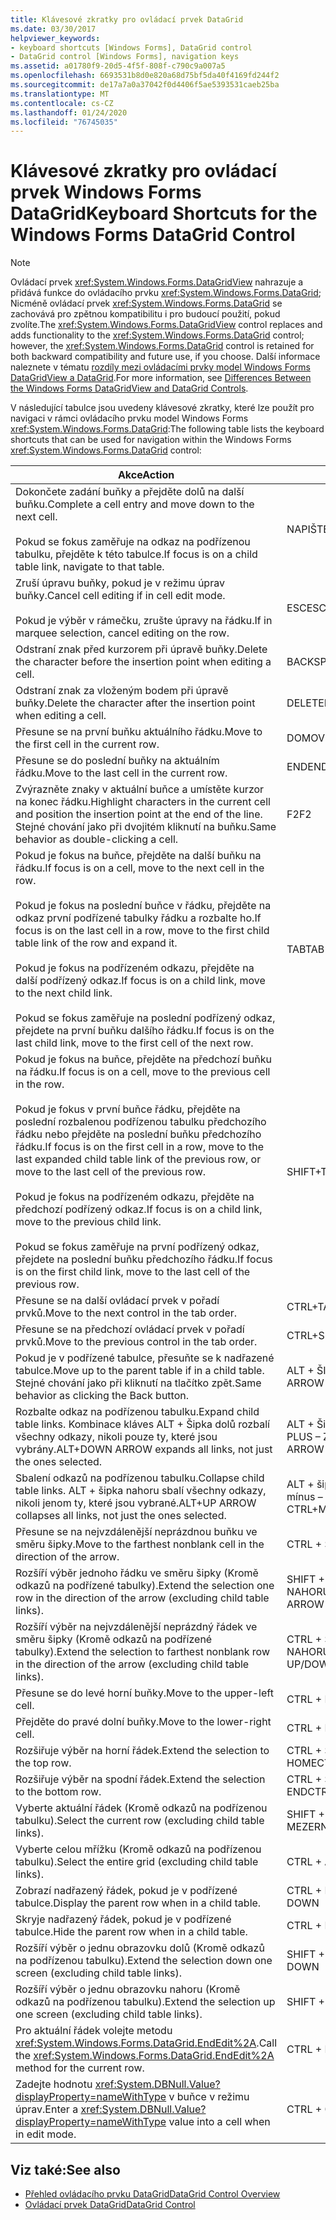 ```yaml
---
title: Klávesové zkratky pro ovládací prvek DataGrid
ms.date: 03/30/2017
helpviewer_keywords:
- keyboard shortcuts [Windows Forms], DataGrid control
- DataGrid control [Windows Forms], navigation keys
ms.assetid: a01780f9-20d5-4f5f-808f-c790c9a007a5
ms.openlocfilehash: 6693531b8d0e820a68d75bf5da40f4169fd244f2
ms.sourcegitcommit: de17a7a0a37042f0d4406f5ae5393531caeb25ba
ms.translationtype: MT
ms.contentlocale: cs-CZ
ms.lasthandoff: 01/24/2020
ms.locfileid: "76745035"
---
```

# <a name="keyboard-shortcuts-for-the-windows-forms-datagrid-control"></a><span data-ttu-id="01b50-102">Klávesové zkratky pro ovládací prvek Windows Forms DataGrid</span><span class="sxs-lookup"><span data-stu-id="01b50-102">Keyboard Shortcuts for the Windows Forms DataGrid Control</span></span>
> [!NOTE]
> <span data-ttu-id="01b50-103">Ovládací prvek <xref:System.Windows.Forms.DataGridView> nahrazuje a přidává funkce do ovládacího prvku <xref:System.Windows.Forms.DataGrid>; Nicméně ovládací prvek <xref:System.Windows.Forms.DataGrid> se zachovává pro zpětnou kompatibilitu i pro budoucí použití, pokud zvolíte.</span><span class="sxs-lookup"><span data-stu-id="01b50-103">The <xref:System.Windows.Forms.DataGridView> control replaces and adds functionality to the <xref:System.Windows.Forms.DataGrid> control; however, the <xref:System.Windows.Forms.DataGrid> control is retained for both backward compatibility and future use, if you choose.</span></span> <span data-ttu-id="01b50-104">Další informace naleznete v tématu [rozdíly mezi ovládacími prvky model Windows Forms DataGridView a DataGrid](differences-between-the-windows-forms-datagridview-and-datagrid-controls.md).</span><span class="sxs-lookup"><span data-stu-id="01b50-104">For more information, see [Differences Between the Windows Forms DataGridView and DataGrid Controls](differences-between-the-windows-forms-datagridview-and-datagrid-controls.md).</span></span>  
  
 <span data-ttu-id="01b50-105">V následující tabulce jsou uvedeny klávesové zkratky, které lze použít pro navigaci v rámci ovládacího prvku model Windows Forms <xref:System.Windows.Forms.DataGrid>:</span><span class="sxs-lookup"><span data-stu-id="01b50-105">The following table lists the keyboard shortcuts that can be used for navigation within the Windows Forms <xref:System.Windows.Forms.DataGrid> control:</span></span>  
  
|<span data-ttu-id="01b50-106">Akce</span><span class="sxs-lookup"><span data-stu-id="01b50-106">Action</span></span>|<span data-ttu-id="01b50-107">Zástupce</span><span class="sxs-lookup"><span data-stu-id="01b50-107">Shortcut</span></span>|  
|------------|--------------|  
|<span data-ttu-id="01b50-108">Dokončete zadání buňky a přejděte dolů na další buňku.</span><span class="sxs-lookup"><span data-stu-id="01b50-108">Complete a cell entry and move down to the next cell.</span></span><br /><br /> <span data-ttu-id="01b50-109">Pokud se fokus zaměřuje na odkaz na podřízenou tabulku, přejděte k této tabulce.</span><span class="sxs-lookup"><span data-stu-id="01b50-109">If focus is on a child table link, navigate to that table.</span></span>|<span data-ttu-id="01b50-110">NAPIŠTE</span><span class="sxs-lookup"><span data-stu-id="01b50-110">ENTER</span></span>|  
|<span data-ttu-id="01b50-111">Zruší úpravu buňky, pokud je v režimu úprav buňky.</span><span class="sxs-lookup"><span data-stu-id="01b50-111">Cancel cell editing if in cell edit mode.</span></span><br /><br /> <span data-ttu-id="01b50-112">Pokud je výběr v rámečku, zrušte úpravy na řádku.</span><span class="sxs-lookup"><span data-stu-id="01b50-112">If in marquee selection, cancel editing on the row.</span></span>|<span data-ttu-id="01b50-113">ESC</span><span class="sxs-lookup"><span data-stu-id="01b50-113">ESC</span></span>|  
|<span data-ttu-id="01b50-114">Odstraní znak před kurzorem při úpravě buňky.</span><span class="sxs-lookup"><span data-stu-id="01b50-114">Delete the character before the insertion point when editing a cell.</span></span>|<span data-ttu-id="01b50-115">BACKSPACE</span><span class="sxs-lookup"><span data-stu-id="01b50-115">BACKSPACE</span></span>|  
|<span data-ttu-id="01b50-116">Odstraní znak za vloženým bodem při úpravě buňky.</span><span class="sxs-lookup"><span data-stu-id="01b50-116">Delete the character after the insertion point when editing a cell.</span></span>|<span data-ttu-id="01b50-117">DELETE</span><span class="sxs-lookup"><span data-stu-id="01b50-117">DELETE</span></span>|  
|<span data-ttu-id="01b50-118">Přesune se na první buňku aktuálního řádku.</span><span class="sxs-lookup"><span data-stu-id="01b50-118">Move to the first cell in the current row.</span></span>|<span data-ttu-id="01b50-119">DOMOVSKÁ STRÁNKA</span><span class="sxs-lookup"><span data-stu-id="01b50-119">HOME</span></span>|  
|<span data-ttu-id="01b50-120">Přesune se do poslední buňky na aktuálním řádku.</span><span class="sxs-lookup"><span data-stu-id="01b50-120">Move to the last cell in the current row.</span></span>|<span data-ttu-id="01b50-121">END</span><span class="sxs-lookup"><span data-stu-id="01b50-121">END</span></span>|  
|<span data-ttu-id="01b50-122">Zvýrazněte znaky v aktuální buňce a umístěte kurzor na konec řádku.</span><span class="sxs-lookup"><span data-stu-id="01b50-122">Highlight characters in the current cell and position the insertion point at the end of the line.</span></span> <span data-ttu-id="01b50-123">Stejné chování jako při dvojitém kliknutí na buňku.</span><span class="sxs-lookup"><span data-stu-id="01b50-123">Same behavior as double-clicking a cell.</span></span>|<span data-ttu-id="01b50-124">F2</span><span class="sxs-lookup"><span data-stu-id="01b50-124">F2</span></span>|  
|<span data-ttu-id="01b50-125">Pokud je fokus na buňce, přejděte na další buňku na řádku.</span><span class="sxs-lookup"><span data-stu-id="01b50-125">If focus is on a cell, move to the next cell in the row.</span></span><br /><br /> <span data-ttu-id="01b50-126">Pokud je fokus na poslední buňce v řádku, přejděte na odkaz první podřízené tabulky řádku a rozbalte ho.</span><span class="sxs-lookup"><span data-stu-id="01b50-126">If focus is on the last cell in a row, move to the first child table link of the row and expand it.</span></span><br /><br /> <span data-ttu-id="01b50-127">Pokud je fokus na podřízeném odkazu, přejděte na další podřízený odkaz.</span><span class="sxs-lookup"><span data-stu-id="01b50-127">If focus is on a child link, move to the next child link.</span></span><br /><br /> <span data-ttu-id="01b50-128">Pokud se fokus zaměřuje na poslední podřízený odkaz, přejdete na první buňku dalšího řádku.</span><span class="sxs-lookup"><span data-stu-id="01b50-128">If focus is on the last child link, move to the first cell of the next row.</span></span>|<span data-ttu-id="01b50-129">TAB</span><span class="sxs-lookup"><span data-stu-id="01b50-129">TAB</span></span>|  
|<span data-ttu-id="01b50-130">Pokud je fokus na buňce, přejděte na předchozí buňku na řádku.</span><span class="sxs-lookup"><span data-stu-id="01b50-130">If focus is on a cell, move to the previous cell in the row.</span></span><br /><br /> <span data-ttu-id="01b50-131">Pokud je fokus v první buňce řádku, přejděte na poslední rozbalenou podřízenou tabulku předchozího řádku nebo přejděte na poslední buňku předchozího řádku.</span><span class="sxs-lookup"><span data-stu-id="01b50-131">If focus is on the first cell in a row, move to the last expanded child table link of the previous row, or move to the last cell of the previous row.</span></span><br /><br /> <span data-ttu-id="01b50-132">Pokud je fokus na podřízeném odkazu, přejděte na předchozí podřízený odkaz.</span><span class="sxs-lookup"><span data-stu-id="01b50-132">If focus is on a child link, move to the previous child link.</span></span><br /><br /> <span data-ttu-id="01b50-133">Pokud se fokus zaměřuje na první podřízený odkaz, přejdete na poslední buňku předchozího řádku.</span><span class="sxs-lookup"><span data-stu-id="01b50-133">If focus is on the first child link, move to the last cell of the previous row.</span></span>|<span data-ttu-id="01b50-134">SHIFT+TAB</span><span class="sxs-lookup"><span data-stu-id="01b50-134">SHIFT+TAB</span></span>|  
|<span data-ttu-id="01b50-135">Přesune se na další ovládací prvek v pořadí prvků.</span><span class="sxs-lookup"><span data-stu-id="01b50-135">Move to the next control in the tab order.</span></span>|<span data-ttu-id="01b50-136">CTRL+TAB</span><span class="sxs-lookup"><span data-stu-id="01b50-136">CTRL+TAB</span></span>|  
|<span data-ttu-id="01b50-137">Přesune se na předchozí ovládací prvek v pořadí prvků.</span><span class="sxs-lookup"><span data-stu-id="01b50-137">Move to the previous control in the tab order.</span></span>|<span data-ttu-id="01b50-138">CTRL+SHIFT+TAB</span><span class="sxs-lookup"><span data-stu-id="01b50-138">CTRL+SHIFT+TAB</span></span>|  
|<span data-ttu-id="01b50-139">Pokud je v podřízené tabulce, přesuňte se k nadřazené tabulce.</span><span class="sxs-lookup"><span data-stu-id="01b50-139">Move up to the parent table if in a child table.</span></span> <span data-ttu-id="01b50-140">Stejné chování jako při kliknutí na tlačítko zpět.</span><span class="sxs-lookup"><span data-stu-id="01b50-140">Same behavior as clicking the Back button.</span></span>|<span data-ttu-id="01b50-141">ALT + ŠIPKA VLEVO</span><span class="sxs-lookup"><span data-stu-id="01b50-141">ALT+LEFT ARROW</span></span>|  
|<span data-ttu-id="01b50-142">Rozbalte odkaz na podřízenou tabulku.</span><span class="sxs-lookup"><span data-stu-id="01b50-142">Expand child table links.</span></span> <span data-ttu-id="01b50-143">Kombinace kláves ALT + Šipka dolů rozbalí všechny odkazy, nikoli pouze ty, které jsou vybrány.</span><span class="sxs-lookup"><span data-stu-id="01b50-143">ALT+DOWN ARROW expands all links, not just the ones selected.</span></span>|<span data-ttu-id="01b50-144">ALT + Šipka dolů nebo CTRL + PLUS – ZNAMÉNKo</span><span class="sxs-lookup"><span data-stu-id="01b50-144">ALT+DOWN ARROW or CTRL+PLUS SIGN</span></span>|  
|<span data-ttu-id="01b50-145">Sbalení odkazů na podřízenou tabulku.</span><span class="sxs-lookup"><span data-stu-id="01b50-145">Collapse child table links.</span></span> <span data-ttu-id="01b50-146">ALT + šipka nahoru sbalí všechny odkazy, nikoli jenom ty, které jsou vybrané.</span><span class="sxs-lookup"><span data-stu-id="01b50-146">ALT+UP ARROW collapses all links, not just the ones selected.</span></span>|<span data-ttu-id="01b50-147">ALT + šipka nahoru nebo CTRL + mínus – symbol</span><span class="sxs-lookup"><span data-stu-id="01b50-147">ALT+UP ARROW or CTRL+MINUS SIGN</span></span>|  
|<span data-ttu-id="01b50-148">Přesune se na nejvzdálenější neprázdnou buňku ve směru šipky.</span><span class="sxs-lookup"><span data-stu-id="01b50-148">Move to the farthest nonblank cell in the direction of the arrow.</span></span>|<span data-ttu-id="01b50-149">CTRL + ŠIPKA</span><span class="sxs-lookup"><span data-stu-id="01b50-149">CTRL+ARROW</span></span>|  
|<span data-ttu-id="01b50-150">Rozšíří výběr jednoho řádku ve směru šipky (Kromě odkazů na podřízené tabulky).</span><span class="sxs-lookup"><span data-stu-id="01b50-150">Extend the selection one row in the direction of the arrow (excluding child table links).</span></span>|<span data-ttu-id="01b50-151">SHIFT + ŠIPKA NAHORU/DOLŮ</span><span class="sxs-lookup"><span data-stu-id="01b50-151">SHIFT+UP/DOWN ARROW</span></span>|  
|<span data-ttu-id="01b50-152">Rozšíří výběr na nejvzdálenější neprázdný řádek ve směru šipky (Kromě odkazů na podřízené tabulky).</span><span class="sxs-lookup"><span data-stu-id="01b50-152">Extend the selection to farthest nonblank row in the direction of the arrow (excluding child table links).</span></span>|<span data-ttu-id="01b50-153">CTRL + SHIFT + ŠIPKA NAHORU/DOLŮ</span><span class="sxs-lookup"><span data-stu-id="01b50-153">CTRL+SHIFT+ UP/DOWN ARROW</span></span>|  
|<span data-ttu-id="01b50-154">Přesune se do levé horní buňky.</span><span class="sxs-lookup"><span data-stu-id="01b50-154">Move to the upper-left cell.</span></span>|<span data-ttu-id="01b50-155">CTRL + HOME</span><span class="sxs-lookup"><span data-stu-id="01b50-155">CTRL+HOME</span></span>|  
|<span data-ttu-id="01b50-156">Přejděte do pravé dolní buňky.</span><span class="sxs-lookup"><span data-stu-id="01b50-156">Move to the lower-right cell.</span></span>|<span data-ttu-id="01b50-157">CTRL + END</span><span class="sxs-lookup"><span data-stu-id="01b50-157">CTRL+END</span></span>|  
|<span data-ttu-id="01b50-158">Rozšiřuje výběr na horní řádek.</span><span class="sxs-lookup"><span data-stu-id="01b50-158">Extend the selection to the top row.</span></span>|<span data-ttu-id="01b50-159">CTRL + SHIFT + HOME</span><span class="sxs-lookup"><span data-stu-id="01b50-159">CTRL+SHIFT+HOME</span></span>|  
|<span data-ttu-id="01b50-160">Rozšiřuje výběr na spodní řádek.</span><span class="sxs-lookup"><span data-stu-id="01b50-160">Extend the selection to the bottom row.</span></span>|<span data-ttu-id="01b50-161">CTRL + SHIFT + END</span><span class="sxs-lookup"><span data-stu-id="01b50-161">CTRL+SHIFT+END</span></span>|  
|<span data-ttu-id="01b50-162">Vyberte aktuální řádek (Kromě odkazů na podřízenou tabulku).</span><span class="sxs-lookup"><span data-stu-id="01b50-162">Select the current row (excluding child table links).</span></span>|<span data-ttu-id="01b50-163">SHIFT + MEZERNÍK</span><span class="sxs-lookup"><span data-stu-id="01b50-163">SHIFT+SPACEBAR</span></span>|  
|<span data-ttu-id="01b50-164">Vyberte celou mřížku (Kromě odkazů na podřízenou tabulku).</span><span class="sxs-lookup"><span data-stu-id="01b50-164">Select the entire grid (excluding child table links).</span></span>|<span data-ttu-id="01b50-165">CTRL + A</span><span class="sxs-lookup"><span data-stu-id="01b50-165">CTRL+A</span></span>|  
|<span data-ttu-id="01b50-166">Zobrazí nadřazený řádek, pokud je v podřízené tabulce.</span><span class="sxs-lookup"><span data-stu-id="01b50-166">Display the parent row when in a child table.</span></span>|<span data-ttu-id="01b50-167">CTRL + PAGEDOWN</span><span class="sxs-lookup"><span data-stu-id="01b50-167">CTRL+PAGE DOWN</span></span>|  
|<span data-ttu-id="01b50-168">Skryje nadřazený řádek, pokud je v podřízené tabulce.</span><span class="sxs-lookup"><span data-stu-id="01b50-168">Hide the parent row when in a child table.</span></span>|<span data-ttu-id="01b50-169">CTRL + PAGE UP</span><span class="sxs-lookup"><span data-stu-id="01b50-169">CTRL+PAGE UP</span></span>|  
|<span data-ttu-id="01b50-170">Rozšíří výběr o jednu obrazovku dolů (Kromě odkazů na podřízenou tabulku).</span><span class="sxs-lookup"><span data-stu-id="01b50-170">Extend the selection down one screen (excluding child table links).</span></span>|<span data-ttu-id="01b50-171">SHIFT + PAGEDOWN</span><span class="sxs-lookup"><span data-stu-id="01b50-171">SHIFT+PAGE DOWN</span></span>|  
|<span data-ttu-id="01b50-172">Rozšíří výběr o jednu obrazovku nahoru (Kromě odkazů na podřízenou tabulku).</span><span class="sxs-lookup"><span data-stu-id="01b50-172">Extend the selection up one screen (excluding child table links).</span></span>|<span data-ttu-id="01b50-173">SHIFT + PAGE UP</span><span class="sxs-lookup"><span data-stu-id="01b50-173">SHIFT+PAGE UP</span></span>|  
|<span data-ttu-id="01b50-174">Pro aktuální řádek volejte metodu <xref:System.Windows.Forms.DataGrid.EndEdit%2A>.</span><span class="sxs-lookup"><span data-stu-id="01b50-174">Call the <xref:System.Windows.Forms.DataGrid.EndEdit%2A> method for the current row.</span></span>|<span data-ttu-id="01b50-175">CTRL + ENTER</span><span class="sxs-lookup"><span data-stu-id="01b50-175">CTRL+ENTER</span></span>|  
|<span data-ttu-id="01b50-176">Zadejte hodnotu <xref:System.DBNull.Value?displayProperty=nameWithType> v buňce v režimu úprav.</span><span class="sxs-lookup"><span data-stu-id="01b50-176">Enter a <xref:System.DBNull.Value?displayProperty=nameWithType> value into a cell when in edit mode.</span></span>|<span data-ttu-id="01b50-177">CTRL + 0</span><span class="sxs-lookup"><span data-stu-id="01b50-177">CTRL+0</span></span>|  
  
## <a name="see-also"></a><span data-ttu-id="01b50-178">Viz také:</span><span class="sxs-lookup"><span data-stu-id="01b50-178">See also</span></span>

- [<span data-ttu-id="01b50-179">Přehled ovládacího prvku DataGrid</span><span class="sxs-lookup"><span data-stu-id="01b50-179">DataGrid Control Overview</span></span>](datagrid-control-overview-windows-forms.md)
- [<span data-ttu-id="01b50-180">Ovládací prvek DataGrid</span><span class="sxs-lookup"><span data-stu-id="01b50-180">DataGrid Control</span></span>](datagrid-control-windows-forms.md)
